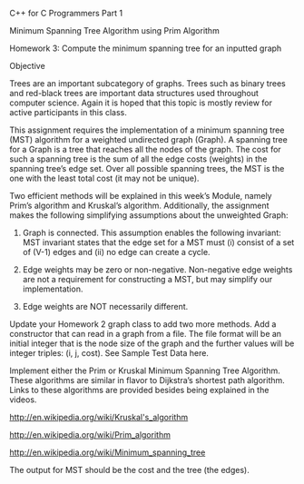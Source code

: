 C++ for C Programmers Part 1

Minimum Spanning Tree Algorithm using Prim Algorithm

Homework 3: Compute the minimum spanning tree for an inputted graph

Objective

Trees are an important subcategory of graphs. Trees such as binary trees and red-black trees are important data structures used throughout computer science. Again it is hoped that this topic is mostly review for active participants in this class.

This assignment requires the implementation of a minimum spanning tree (MST) algorithm for a weighted undirected graph (Graph). A spanning tree for a Graph is a tree that reaches all the nodes of the graph. The cost for such a spanning tree is the sum of all the edge costs (weights) in the spanning tree’s edge set. Over all possible spanning trees, the MST is the one with the least total cost (it may not be unique).

Two efficient methods will be explained in this week’s Module, namely Prim’s algorithm and Kruskal’s algorithm. Additionally, the assignment makes the following simplifying assumptions about the unweighted Graph:

1) Graph is connected. This assumption enables the following invariant: MST invariant states that the edge set for a MST must (i) consist of a set of (V-1) edges and (ii) no edge can create a cycle.

2) Edge weights may be zero or non-negative. Non-negative edge weights are not a requirement for constructing a MST, but may simplify our implementation.

3) Edge weights are NOT necessarily different.


Update your Homework 2 graph class to add two more methods. Add a constructor that can read in a graph from a file. The file format will be an initial integer that is the node size of the graph and the further values will be integer triples: (i, j, cost). See Sample Test Data here.

Implement either the Prim or Kruskal Minimum Spanning Tree Algorithm. These algorithms are similar in flavor to Dijkstra’s shortest path algorithm. Links to these algorithms are provided besides being explained in the videos.

http://en.wikipedia.org/wiki/Kruskal's_algorithm

http://en.wikipedia.org/wiki/Prim_algorithm 

http://en.wikipedia.org/wiki/Minimum_spanning_tree 

The output for MST should be the cost and the tree (the edges). 